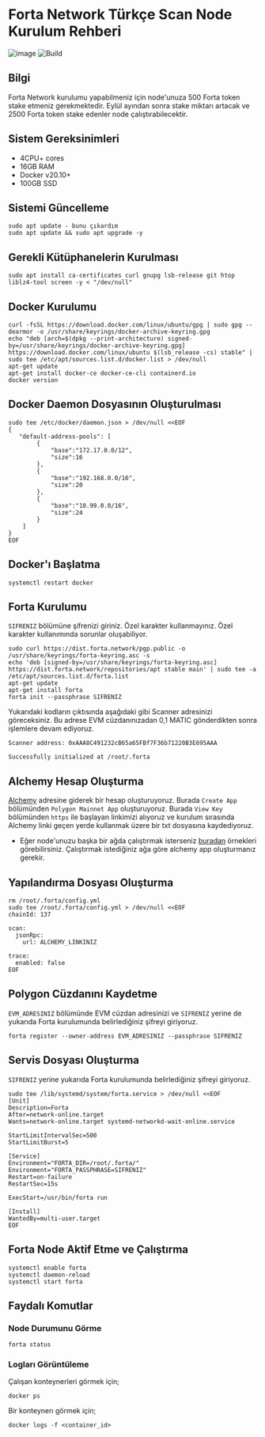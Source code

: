 # Forta Network Türkçe Scan Node Kurulum Rehberi
![image](https://user-images.githubusercontent.com/102043225/179364468-8f51a9ca-c24b-449a-9588-d66104368089.png)
![Build](https://github.com/forta-network/forta-node/actions/workflows/release-codedeploy-dev.yml/badge.svg)

## Bilgi
Forta Network kurulumu yapabilmeniz için node'unuza 500 Forta token stake etmeniz gerekmektedir. Eylül ayından sonra stake miktarı artacak ve 2500 Forta token stake edenler node çalıştırabilecektir.

## Sistem Gereksinimleri
* 4CPU+ cores
* 16GB RAM
* Docker v20.10+
* 100GB SSD 

## Sistemi Güncelleme
```shell
sudo apt update - bunu çıkardım
sudo apt update && sudo apt upgrade -y
```

## Gerekli Kütüphanelerin Kurulması
```shell
sudo apt install ca-certificates curl gnupg lsb-release git htop liblz4-tool screen -y < "/dev/null"
```
## Docker Kurulumu
```shell
curl -fsSL https://download.docker.com/linux/ubuntu/gpg | sudo gpg --dearmor -o /usr/share/keyrings/docker-archive-keyring.gpg
echo "deb [arch=$(dpkg --print-architecture) signed-by=/usr/share/keyrings/docker-archive-keyring.gpg] https://download.docker.com/linux/ubuntu $(lsb_release -cs) stable" | sudo tee /etc/apt/sources.list.d/docker.list > /dev/null
apt-get update
apt-get install docker-ce docker-ce-cli containerd.io
docker version
```
## Docker Daemon Dosyasının Oluşturulması
```shell
sudo tee /etc/docker/daemon.json > /dev/null <<EOF
{
   "default-address-pools": [
        {
            "base":"172.17.0.0/12",
            "size":16
        },
        {
            "base":"192.168.0.0/16",
            "size":20
        },
        {
            "base":"10.99.0.0/16",
            "size":24
        }
    ]
}
EOF
```

## Docker'ı Başlatma
```shell
systemctl restart docker
```

## Forta Kurulumu

`SIFRENIZ` bölümüne şifrenizi giriniz. Özel karakter kullanmayınız. Özel karakter kullanımında sorunlar oluşabiliyor.
```shell
sudo curl https://dist.forta.network/pgp.public -o /usr/share/keyrings/forta-keyring.asc -s
echo 'deb [signed-by=/usr/share/keyrings/forta-keyring.asc] https://dist.forta.network/repositories/apt stable main' | sudo tee -a /etc/apt/sources.list.d/forta.list
apt-get update
apt-get install forta
forta init --passphrase SIFRENIZ
```
Yukarıdaki kodların çıktısında aşağıdaki gibi Scanner adresinizi göreceksiniz. Bu adrese EVM cüzdanınızadan 0,1 MATIC gönderdikten sonra işlemlere devam ediyoruz.
```shell
Scanner address: 0xAAA8C491232cB65a65FBf7F36b71220B3E695AAA

Successfully initialized at /root/.forta
```

## Alchemy Hesap Oluşturma

[Alchemy](https://alchemy.com/?r=zc3NjI5NzM1NzMxN) adresine giderek bir hesap oluşturuyoruz. Burada `Create App` bölümünden `Polygon Mainnet App` oluşturuyoruz. Burada `View Key` bölümünden `https` ile başlayan linkimizi alıyoruz ve kurulum sırasında Alchemy linki geçen yerde kullanmak üzere bir txt dosyasına kaydediyoruz.
* Eğer node'unuzu başka bir ağda çalıştırmak isterseniz [buradan](https://docs.forta.network/en/latest/scanner-quickstart/) örnekleri görebilirsiniz. Çalıştırmak istediğiniz ağa göre alchemy app oluşturmanız gerekir.
 
## Yapılandırma Dosyası Oluşturma

```shell
rm /root/.forta/config.yml
sudo tee /root/.forta/config.yml > /dev/null <<EOF
chainId: 137

scan:
  jsonRpc:
    url: ALCHEMY_LINKINIZ

trace:
  enabled: false
EOF
```

## Polygon Cüzdanını Kaydetme
`EVM_ADRESINIZ` bölümünde EVM cüzdan adresinizi ve `SIFRENIZ` yerine de yukarıda Forta kurulumunda belirlediğiniz şifreyi giriyoruz.
```shell
forta register --owner-address EVM_ADRESINIZ --passphrase SIFRENIZ
```

## Servis Dosyası Oluşturma
`SIFRENIZ` yerine yukarıda Forta kurulumunda belirlediğiniz şifreyi giriyoruz.
```shell
sudo tee /lib/systemd/system/forta.service > /dev/null <<EOF
[Unit]
Description=Forta
After=network-online.target
Wants=network-online.target systemd-networkd-wait-online.service

StartLimitIntervalSec=500
StartLimitBurst=5

[Service]
Environment="FORTA_DIR=/root/.forta/"
Environment="FORTA_PASSPHRASE=SIFRENIZ"
Restart=on-failure
RestartSec=15s

ExecStart=/usr/bin/forta run

[Install]
WantedBy=multi-user.target
EOF
```

## Forta Node Aktif Etme ve Çalıştırma
```shell
systemctl enable forta
systemctl daemon-reload
systemctl start forta
```

## Faydalı Komutlar

### Node Durumunu Görme
```shell
forta status
```

### Logları Görüntüleme

Çalışan konteynerleri görmek için;
```shell
docker ps
```
Bir konteynerı görmek için;
```shell
docker logs -f <container_id>
```
